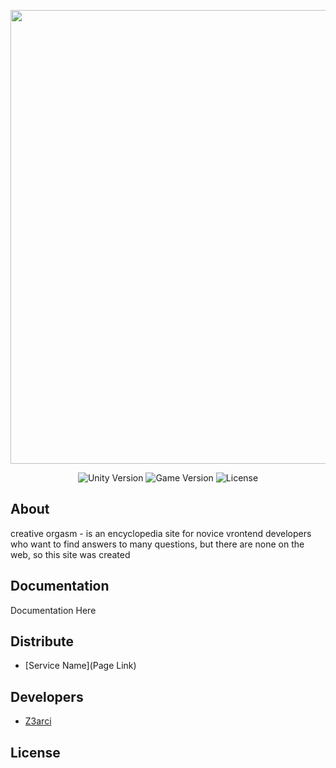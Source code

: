 <p align="center">
      <img src="" width="726">
</p>

<p align="center">
   <img src="" alt="Unity Version">
   <img src="" alt="Game Version">
   <img src="" alt="License">
</p>

## About

creative orgasm -  is an encyclopedia site for novice vrontend developers who want to find answers to many questions, but there are none on the web, so this site was created

## Documentation

Documentation Here

## Distribute

- [Service Name](Page Link)


## Developers

- [Z3arci](https://github.com/Z3arci)

## License
